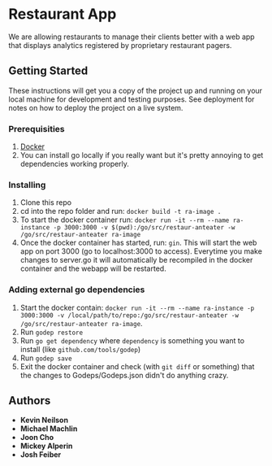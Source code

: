# Restaurant App

We are allowing restaurants to manage their clients better with a web app that displays analytics registered by proprietary restaurant pagers.


## Getting Started

These instructions will get you a copy of the project up and running on your local machine for development and testing purposes. See deployment for notes on how to deploy the project on a live system.

### Prerequisities

1. [Docker](https://docs.docker.com/docker-for-mac/)
2.  You can install go locally if you really want but it's pretty annoying to get dependencies working properly.

### Installing

1. Clone this repo
2. cd into the repo folder and run: `docker build -t ra-image .`
3. To start the docker container run: `docker run -it --rm --name ra-instance -p 3000:3000 -v $(pwd):/go/src/restaur-anteater -w /go/src/restaur-anteater ra-image`
4. Once the docker container has started, run: `gin`. This will start the web app on port 3000 (go to localhost:3000 to access). Everytime you make changes to server.go it will automatically be recompiled in the docker container and the webapp will be restarted.

### Adding external go dependencies

1. Start the docker contain: `docker run -it --rm --name ra-instance -p 3000:3000 -v /local/path/to/repo:/go/src/restaur-anteater -w /go/src/restaur-anteater ra-image`.
2. Run `godep restore`
3. Run `go get dependency` where `dependency` is something you want to install (like `github.com/tools/godep`)
4. Run `godep save`
5. Exit the docker container and check (with `git diff` or something) that the changes to Godeps/Godeps.json didn't do anything crazy.


## Authors

* **Kevin Neilson**
* **Michael Machlin**
* **Joon Cho**
* **Mickey Alperin**
* **Josh Feiber**

